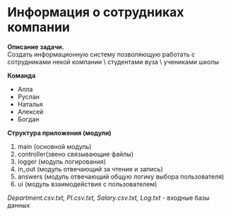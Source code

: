 # **Информация о сотрудниках компании**

**Описание задачи.**  
 Создать информационную систему позволяющую работать с сотрудниками некой компании \ студентами вуза \ учениками школы

 **Команда**  

- Алла 
- Руслан
- Наталья
- Алексей
- Богдан

**Структура приложения (модули)**

1. main (основной модуль) 
2. controller(звено связывающие файлы)
3. logger (модуль логирования) 
4. in_out (модуль отвечающий за чтение и запись)
5. answers (модуль отвечающий общую логику выбора пользователя)
6. ui (модуль взаимодействия с пользователем)

*Department.csv.txt, PI.csv.txt, Salary.csv.txt, Log.txt* - входные базы данных
